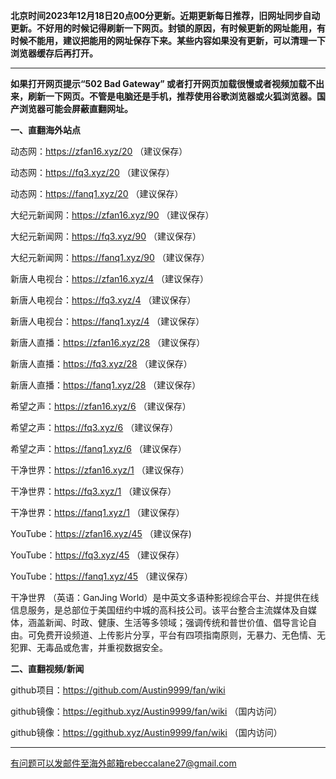 **北京时间2023年12月18日20点00分更新。近期更新每日推荐，旧网址同步自动更新。不好用的时候记得刷新一下网页。封锁的原因，有时候更新的网址能用，有时候不能用，建议把能用的网址保存下来。某些内容如果没有更新，可以清理一下浏览器缓存后再打开。**

***

**如果打开网页提示“502 Bad Gateway” 或者打开网页加载很慢或者视频加载不出来，刷新一下网页。不管是电脑还是手机，推荐使用谷歌浏览器或火狐浏览器。国产浏览器可能会屏蔽直翻网址。**

**一、直翻海外站点**

动态网：https://zfan16.xyz/20 （建议保存）

动态网：https://fq3.xyz/20 （建议保存）

动态网：https://fanq1.xyz/20 （建议保存）

大纪元新闻网：https://zfan16.xyz/90 （建议保存）

大纪元新闻网：https://fq3.xyz/90 （建议保存）

大纪元新闻网：https://fanq1.xyz/90 （建议保存）

新唐人电视台：https://zfan16.xyz/4 （建议保存）

新唐人电视台：https://fq3.xyz/4 （建议保存）

新唐人电视台：https://fanq1.xyz/4 （建议保存）

新唐人直播：https://zfan16.xyz/28 （建议保存）

新唐人直播：https://fq3.xyz/28 （建议保存）

新唐人直播：https://fanq1.xyz/28 （建议保存）

希望之声：https://zfan16.xyz/6 （建议保存）

希望之声：https://fq3.xyz/6 （建议保存）

希望之声：https://fanq1.xyz/6 （建议保存）

干净世界：https://zfan16.xyz/1 （建议保存）

干净世界：https://fq3.xyz/1 （建议保存）

干净世界：https://fanq1.xyz/1 （建议保存）

YouTube：https://zfan16.xyz/45 （建议保存)

YouTube：https://fq3.xyz/45 （建议保存）

YouTube：https://fanq1.xyz/45 （建议保存）

干净世界 （英语：GanJing World）是中英文多语种影视综合平台、并提供在线信息服务，是总部位于美国纽约中城的高科技公司。该平台整合主流媒体及自媒体，涵盖新闻、时政、健康、生活等多领域；强调传统和普世价值、倡导言论自由。可免费开设频道、上传影片分享，平台有四项指南原则，无暴力、无色情、无犯罪、无毒品或危害，并重视数据安全。

**二、直翻视频/新闻**

github项目：https://github.com/Austin9999/fan/wiki

github镜像：https://egithub.xyz/Austin9999/fan/wiki （国内访问）

github镜像：https://ggithub.xyz/Austin9999/fan/wiki （国内访问）

***


有问题可以发邮件至海外邮箱rebeccalane27@gmail.com

